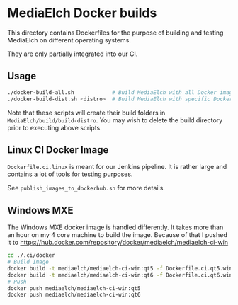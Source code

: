 # MediaElch Docker builds

This directory contains Dockerfiles for the purpose of building
and testing MediaElch on different operating systems.

They are only partially integrated into our CI.

## Usage

```sh
./docker-build-all.sh            # Build MediaElch with all Docker images
./docker-build-dist.sh <distro>  # Build MediaElch with specific Docker image
```

Note that these scripts will create their build folders in `MediaElch/build/build-distro`.
You may wish to delete the build directory prior to executing above scripts.

## Linux CI Docker Image

`Dockerfile.ci.linux` is meant for our Jenkins pipeline.  It is rather large
and contains a lot of tools for testing purposes.

See `publish_images_to_dockerhub.sh` for more details.

## Windows MXE

The Windows MXE docker image is handled differently. It takes more than
an hour on my 4 core machine to build the image. Because of that I pushed it
to <https://hub.docker.com/repository/docker/mediaelch/mediaelch-ci-win>

```sh
cd ./.ci/docker
# Build Image
docker build -t mediaelch/mediaelch-ci-win:qt5 -f Dockerfile.ci.qt5.windows .
docker build -t mediaelch/mediaelch-ci-win:qt6 -f Dockerfile.ci.qt6.windows .
# Push
docker push mediaelch/mediaelch-ci-win:qt5
docker push mediaelch/mediaelch-ci-win:qt6
```

